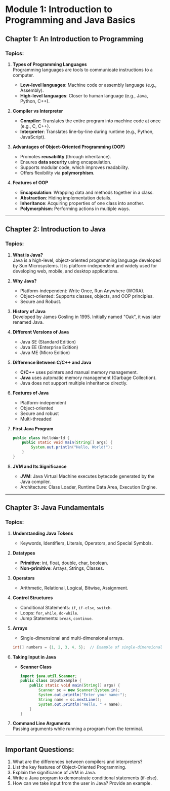 
# Module 1: Introduction to Programming and Java Basics

## Chapter 1: An Introduction to Programming

### Topics:
1. **Types of Programming Languages**  
   Programming languages are tools to communicate instructions to a computer.  
   - **Low-level languages**: Machine code or assembly language (e.g., Assembly).
   - **High-level languages**: Closer to human language (e.g., Java, Python, C++).

2. **Compiler vs Interpreter**  
   - **Compiler**: Translates the entire program into machine code at once (e.g., C, C++).  
   - **Interpreter**: Translates line-by-line during runtime (e.g., Python, JavaScript).  

3. **Advantages of Object-Oriented Programming (OOP)**  
   - Promotes **reusability** (through inheritance).  
   - Ensures **data security** using encapsulation.  
   - Supports modular code, which improves readability.  
   - Offers flexibility via **polymorphism**.

4. **Features of OOP**  
   - **Encapsulation**: Wrapping data and methods together in a class.  
   - **Abstraction**: Hiding implementation details.  
   - **Inheritance**: Acquiring properties of one class into another.  
   - **Polymorphism**: Performing actions in multiple ways.

---

## Chapter 2: Introduction to Java

### Topics:
1. **What is Java?**  
   Java is a high-level, object-oriented programming language developed by Sun Microsystems. It is platform-independent and widely used for developing web, mobile, and desktop applications.

2. **Why Java?**  
   - Platform-independent: Write Once, Run Anywhere (WORA).  
   - Object-oriented: Supports classes, objects, and OOP principles.  
   - Secure and Robust.  

3. **History of Java**  
   Developed by James Gosling in 1995. Initially named "Oak", it was later renamed Java.

4. **Different Versions of Java**  
   - Java SE (Standard Edition)  
   - Java EE (Enterprise Edition)  
   - Java ME (Micro Edition)

5. **Difference Between C/C++ and Java**  
   - **C/C++** uses pointers and manual memory management.  
   - **Java** uses automatic memory management (Garbage Collection).  
   - Java does not support multiple inheritance directly.

6. **Features of Java**  
   - Platform-independent  
   - Object-oriented  
   - Secure and robust  
   - Multi-threaded

7. **First Java Program**  
   ```java
   public class HelloWorld {
       public static void main(String[] args) {
           System.out.println("Hello, World!");
       }
   }
   ```

8. **JVM and Its Significance**  
   - **JVM**: Java Virtual Machine executes bytecode generated by the Java compiler.  
   - Architecture: Class Loader, Runtime Data Area, Execution Engine.

---

## Chapter 3: Java Fundamentals

### Topics:
1. **Understanding Java Tokens**  
   - Keywords, Identifiers, Literals, Operators, and Special Symbols.

2. **Datatypes**  
   - **Primitive**: int, float, double, char, boolean.  
   - **Non-primitive**: Arrays, Strings, Classes.

3. **Operators**  
   - Arithmetic, Relational, Logical, Bitwise, Assignment.

4. **Control Structures**  
   - Conditional Statements: `if`, `if-else`, `switch`.  
   - Loops: `for`, `while`, `do-while`.  
   - Jump Statements: `break`, `continue`.

5. **Arrays**  
   - Single-dimensional and multi-dimensional arrays.  
   ```java
   int[] numbers = {1, 2, 3, 4, 5};  // Example of single-dimensional array.
   ```

6. **Taking Input in Java**  
   - **Scanner Class**  
     ```java
     import java.util.Scanner;
     public class InputExample {
         public static void main(String[] args) {
             Scanner sc = new Scanner(System.in);
             System.out.println("Enter your name:");
             String name = sc.nextLine();
             System.out.println("Hello, " + name);
         }
     }
     ```

7. **Command Line Arguments**  
   Passing arguments while running a program from the terminal.

---

## Important Questions:

1. What are the differences between compilers and interpreters?  
2. List the key features of Object-Oriented Programming.  
3. Explain the significance of JVM in Java.  
4. Write a Java program to demonstrate conditional statements (if-else).  
5. How can we take input from the user in Java? Provide an example.
